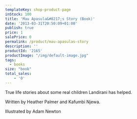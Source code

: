 ```yaml
---
templateKey: shop-product-page
inStock: 100
title: 'Mau Apasula&#8217;s Story (Book)'
date: '2013-03-31T20:50:09+01:00'
publish: true
price: 1
salePrice: 0
permalink: /product/mau-apasulas-story
description: ''
productId: '2165'
productImage: "/img/default-image.jpg"
tags:
  - books
size: "book"
total_sales:
    - '0'
---
```

True life stories about some real children Landirani has helped.

Written by Heather Palmer and Kafumbi Njewa.

Illustrated by Adam Newton